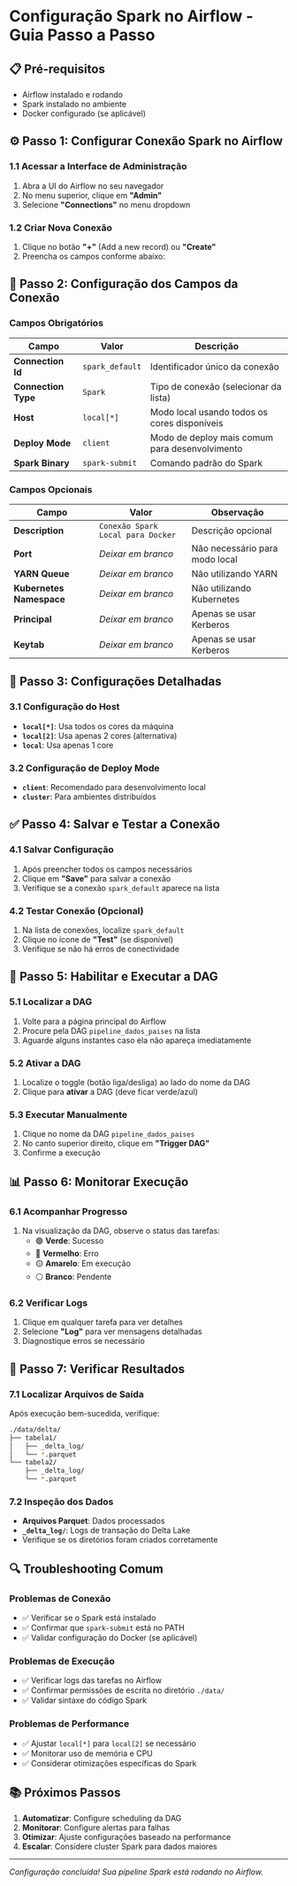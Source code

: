 # Configuração Spark no Airflow - Guia Passo a Passo

## 📋 Pré-requisitos
- Airflow instalado e rodando
- Spark instalado no ambiente
- Docker configurado (se aplicável)

## ⚙️ Passo 1: Configurar Conexão Spark no Airflow

### 1.1 Acessar a Interface de Administração
1. Abra a UI do Airflow no seu navegador
2. No menu superior, clique em **"Admin"**
3. Selecione **"Connections"** no menu dropdown

### 1.2 Criar Nova Conexão
1. Clique no botão **"+"** (Add a new record) ou **"Create"**
2. Preencha os campos conforme abaixo:

## 📝 Passo 2: Configuração dos Campos da Conexão

### Campos Obrigatórios

| Campo | Valor | Descrição |
|-------|-------|-----------|
| **Connection Id** | `spark_default` | Identificador único da conexão |
| **Connection Type** | `Spark` | Tipo de conexão (selecionar da lista) |
| **Host** | `local[*]` | Modo local usando todos os cores disponíveis |
| **Deploy Mode** | `client` | Modo de deploy mais comum para desenvolvimento |
| **Spark Binary** | `spark-submit` | Comando padrão do Spark |

### Campos Opcionais

| Campo | Valor | Observação |
|-------|-------|------------|
| **Description** | `Conexão Spark Local para Docker` | Descrição opcional |
| **Port** | *Deixar em branco* | Não necessário para modo local |
| **YARN Queue** | *Deixar em branco* | Não utilizando YARN |
| **Kubernetes Namespace** | *Deixar em branco* | Não utilizando Kubernetes |
| **Principal** | *Deixar em branco* | Apenas se usar Kerberos |
| **Keytab** | *Deixar em branco* | Apenas se usar Kerberos |

## 🔧 Passo 3: Configurações Detalhadas

### 3.1 Configuração do Host
- **`local[*]`**: Usa todos os cores da máquina
- **`local[2]`**: Usa apenas 2 cores (alternativa)
- **`local`**: Usa apenas 1 core

### 3.2 Configuração de Deploy Mode
- **`client`**: Recomendado para desenvolvimento local
- **`cluster`**: Para ambientes distribuídos

## ✅ Passo 4: Salvar e Testar a Conexão

### 4.1 Salvar Configuração
1. Após preencher todos os campos necessários
2. Clique em **"Save"** para salvar a conexão
3. Verifique se a conexão `spark_default` aparece na lista

### 4.2 Testar Conexão (Opcional)
1. Na lista de conexões, localize `spark_default`
2. Clique no ícone de **"Test"** (se disponível)
3. Verifique se não há erros de conectividade

## 🚀 Passo 5: Habilitar e Executar a DAG

### 5.1 Localizar a DAG
1. Volte para a página principal do Airflow
2. Procure pela DAG `pipeline_dados_paises` na lista
3. Aguarde alguns instantes caso ela não apareça imediatamente

### 5.2 Ativar a DAG
1. Localize o toggle (botão liga/desliga) ao lado do nome da DAG
2. Clique para **ativar** a DAG (deve ficar verde/azul)

### 5.3 Executar Manualmente
1. Clique no nome da DAG `pipeline_dados_paises`
2. No canto superior direito, clique em **"Trigger DAG"**
3. Confirme a execução

## 📊 Passo 6: Monitorar Execução

### 6.1 Acompanhar Progresso
1. Na visualização da DAG, observe o status das tarefas:
   - 🟢 **Verde**: Sucesso
   - 🔴 **Vermelho**: Erro
   - 🟡 **Amarelo**: Em execução
   - ⚪ **Branco**: Pendente

### 6.2 Verificar Logs
1. Clique em qualquer tarefa para ver detalhes
2. Selecione **"Log"** para ver mensagens detalhadas
3. Diagnostique erros se necessário

## 📁 Passo 7: Verificar Resultados

### 7.1 Localizar Arquivos de Saída
Após execução bem-sucedida, verifique:
```bash
./data/delta/
├── tabela1/
│   ├── _delta_log/
│   └── *.parquet
└── tabela2/
    ├── _delta_log/
    └── *.parquet
```

### 7.2 Inspeção dos Dados
- **Arquivos Parquet**: Dados processados
- **`_delta_log/`**: Logs de transação do Delta Lake
- Verifique se os diretórios foram criados corretamente

## 🔍 Troubleshooting Comum

### Problemas de Conexão
- ✅ Verificar se o Spark está instalado
- ✅ Confirmar que `spark-submit` está no PATH
- ✅ Validar configuração do Docker (se aplicável)

### Problemas de Execução
- ✅ Verificar logs das tarefas no Airflow
- ✅ Confirmar permissões de escrita no diretório `./data/`
- ✅ Validar sintaxe do código Spark

### Problemas de Performance
- ✅ Ajustar `local[*]` para `local[2]` se necessário
- ✅ Monitorar uso de memória e CPU
- ✅ Considerar otimizações específicas do Spark

## 📚 Próximos Passos

1. **Automatizar**: Configure scheduling da DAG
2. **Monitorar**: Configure alertas para falhas
3. **Otimizar**: Ajuste configurações baseado na performance
4. **Escalar**: Considere cluster Spark para dados maiores

---

*Configuração concluída! Sua pipeline Spark está rodando no Airflow.*
